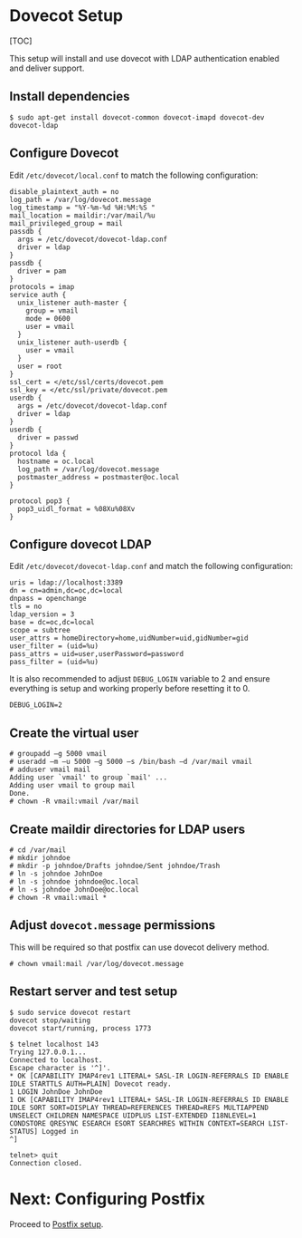 # Dovecot Setup #

[TOC]

This setup will install and use dovecot with LDAP authentication
enabled and deliver support.

## Install dependencies ##

    $ sudo apt-get install dovecot-common dovecot-imapd dovecot-dev dovecot-ldap

## Configure Dovecot ##

Edit `/etc/dovecot/local.conf` to match the following configuration:

    disable_plaintext_auth = no
    log_path = /var/log/dovecot.message
    log_timestamp = "%Y-%m-%d %H:%M:%S " 
    mail_location = maildir:/var/mail/%u
    mail_privileged_group = mail
    passdb {
      args = /etc/dovecot/dovecot-ldap.conf
      driver = ldap
    }
    passdb {
      driver = pam
    }
    protocols = imap
    service auth {
      unix_listener auth-master {
        group = vmail
        mode = 0600
        user = vmail
      }
      unix_listener auth-userdb {
        user = vmail
      }
      user = root
    }
    ssl_cert = </etc/ssl/certs/dovecot.pem
    ssl_key = </etc/ssl/private/dovecot.pem
    userdb {
      args = /etc/dovecot/dovecot-ldap.conf
      driver = ldap
    }
    userdb {
      driver = passwd
    }
    protocol lda {
      hostname = oc.local
      log_path = /var/log/dovecot.message
      postmaster_address = postmaster@oc.local
    }

    protocol pop3 {
      pop3_uidl_format = %08Xu%08Xv
    }

## Configure dovecot LDAP ##

Edit `/etc/dovecot/dovecot-ldap.conf` and match the following configuration:

    uris = ldap://localhost:3389
    dn = cn=admin,dc=oc,dc=local
    dnpass = openchange
    tls = no
    ldap_version = 3
    base = dc=oc,dc=local
    scope = subtree
    user_attrs = homeDirectory=home,uidNumber=uid,gidNumber=gid
    user_filter = (uid=%u)
    pass_attrs = uid=user,userPassword=password
    pass_filter = (uid=%u)

It is also recommended to adjust `DEBUG_LOGIN` variable to 2 and
ensure everything is setup and working properly before resetting it to
0.

    DEBUG_LOGIN=2

## Create the virtual user ##

    # groupadd –g 5000 vmail
    # useradd –m –u 5000 –g 5000 –s /bin/bash –d /var/mail vmail
    # adduser vmail mail
    Adding user `vmail' to group `mail' ...
    Adding user vmail to group mail
    Done.
    # chown -R vmail:vmail /var/mail

## Create maildir directories for LDAP users

    # cd /var/mail
    # mkdir johndoe
    # mkdir -p johndoe/Drafts johndoe/Sent johndoe/Trash
    # ln -s johndoe JohnDoe
    # ln -s johndoe johndoe@oc.local
    # ln -s johndoe JohnDoe@oc.local
    # chown -R vmail:vmail *

## Adjust `dovecot.message` permissions ##

This will be required so that postfix can use dovecot delivery method.

    # chown vmail:mail /var/log/dovecot.message

## Restart server and test setup ##

    $ sudo service dovecot restart
    dovecot stop/waiting
    dovecot start/running, process 1773

    $ telnet localhost 143
    Trying 127.0.0.1...
    Connected to localhost.
    Escape character is '^]'.
    * OK [CAPABILITY IMAP4rev1 LITERAL+ SASL-IR LOGIN-REFERRALS ID ENABLE IDLE STARTTLS AUTH=PLAIN] Dovecot ready.
    1 LOGIN JohnDoe JohnDoe
    1 OK [CAPABILITY IMAP4rev1 LITERAL+ SASL-IR LOGIN-REFERRALS ID ENABLE IDLE SORT SORT=DISPLAY THREAD=REFERENCES THREAD=REFS MULTIAPPEND UNSELECT CHILDREN NAMESPACE UIDPLUS LIST-EXTENDED I18NLEVEL=1 CONDSTORE QRESYNC ESEARCH ESORT SEARCHRES WITHIN CONTEXT=SEARCH LIST-STATUS] Logged in
    ^]
    
    telnet> quit
    Connection closed.

# Next: Configuring Postfix #

Proceed to [Postfix setup](postfix.html).